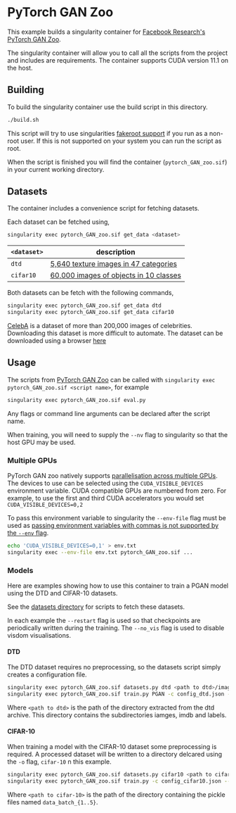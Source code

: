 # PyTorch GAN Zoo

This example builds a singularity container for [Facebook Research's PyTorch GAN
Zoo](https://github.com/facebookresearch/pytorch_GAN_zoo).

The singularity container will allow you to call all the scripts from the
project and includes are requirements. The container supports CUDA version 11.1
on the host.

## Building

To build the singularity container use the build script in this directory.

```bash
./build.sh
```

This script will try to use singularities [fakeroot
support](https://sylabs.io/guides/3.5/user-guide/fakeroot.html) if you run as a
non-root user. If this is not supported on your system you can run the script as
root.

When the script is finished you will find the container (`pytorch_GAN_zoo.sif`)
in your current working directory.

## Datasets

The container includes a convenience script for fetching datasets.

Each dataset can be fetched using,

```bash
singularity exec pytorch_GAN_zoo.sif get_data <dataset>
```

| `<dataset>` | description                                                                           |
|-------------|---------------------------------------------------------------------------------------|
| `dtd`       | [5,640 texture images in 47 categories](https://www.robots.ox.ac.uk/~vgg/data/dtd/)   |
| `cifar10`   | [60,000 images of objects in 10 classes](https://www.cs.toronto.edu/~kriz/cifar.html) |

Both datasets can be fetch with the following commands,

```bash
singularity exec pytorch_GAN_zoo.sif get_data dtd
singularity exec pytorch_GAN_zoo.sif get_data cifar10
```

[CelebA](http://mmlab.ie.cuhk.edu.hk/projects/CelebA.html) is a dataset of more
than 200,000 images of celebrities.  Downloading this dataset is more difficult
to automate. The dataset can be downloaded using a browser
[here](https://drive.google.com/file/d/0B7EVK8r0v71pZjFTYXZWM3FlRnM/view?resourcekey=0-dYn9z10tMJOBAkviAcfdyQ)

## Usage

The scripts from [PyTorch GAN
Zoo](https://github.com/facebookresearch/pytorch_GAN_zoo) can be called with
`singularity exec pytorch_GAN_zoo.sif <script name>`, for example

```bash
singularity exec pytorch_GAN_zoo.sif eval.py
```

Any flags or command line arguments can be declared after the script name.

When training, you will need to supply the `--nv` flag to singularity so that
the host GPU may be used.

### Multiple GPUs

PyTorch GAN zoo natively supports [parallelisation across multiple
GPUs](https://github.com/facebookresearch/pytorch_GAN_zoo/issues/57). The
devices to use can be selected using the `CUDA_VISIBLE_DEVICES` environment
variable. CUDA compatible GPUs are numbered from zero. For example, to use the
first and third CUDA accelerators you would set `CUDA_VISIBLE_DEVICES=0,2`

To pass this environment variable to singularity the `--env-file` flag must be
used as [passing environment variables with commas is not supported by the
`--env` flag](https://github.com/apptainer/singularity/issues/6088).

```bash
echo 'CUDA_VISIBLE_DEVICES=0,1' > env.txt
singularity exec --env-file env.txt pytorch_GAN_zoo.sif ...
```

### Models

Here are examples showing how to use this container to train a PGAN model using
the DTD and CIFAR-10 datasets.

See the [datasets directory](../../datasets/) for scripts to fetch these
datasets.

In each example the `--restart` flag is used so that checkpoints are
periodically written during the training. The `--no_vis` flag is used to disable
visdom visualisations.

#### DTD

The DTD dataset requires no preprocessing, so the datasets script simply creates
a configuration file.

```bash
singularity exec pytorch_GAN_zoo.sif datasets.py dtd <path to dtd>/images
singularity exec pytorch_GAN_zoo.sif train.py PGAN -c config_dtd.json --restart --no_vis -n dtd
```

Where `<path to dtd>` is the path of the directory extracted from the dtd
archive. This directory contains the subdirectories iamges, imdb and labels.

#### CIFAR-10

When training a model with the CIFAR-10 dataset some preprocessing is required.
A processed dataset will be written to a directory delcared using the `-o` flag,
`cifar-10` n this example.

```bash
singularity exec pytorch_GAN_zoo.sif datasets.py cifar10 <path to cifar-10> -o cifar10
singularity exec pytorch_GAN_zoo.sif train.py -c config_cifar10.json --restart --no_vis -n cifar10
```

Where `<path to cifar-10>` is the path of the directory containing the pickle
files named `data_batch_{1..5}`.
